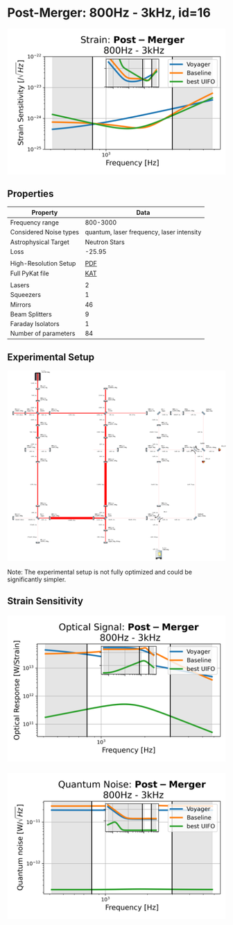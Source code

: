 # Post-Merger: 800Hz - 3kHz, id=16
<p align="center"><img src="strain.png" alt="Plot of Strain" width="666px"></p>

## Properties
| Property                              | Data                                                       |
| ------------------------------------- | ----------------------------------------------------------------- |
| Frequency range                   | 800-3000 |
| Considered Noise types                   | quantum, laser frequency, laser intensity |
| Astrophysical Target                   | Neutron Stars |
| Loss               | -25.95 |
|               |  |
| High-Resolution Setup | [PDF](setup.pdf) |
| Full PyKat file       | [KAT](CFGS_8_-25.95_84_4201635016_0_1154916886.txt) |
|               |  |
| Lasers |  2 |
| Squeezers |  1 |
| Mirrors |  46 |
| Beam Splitters |  9 |
| Faraday Isolators |  1 |
| Number of parameters  | 84 |
## Experimental Setup
<p align="center"><img src="setup.png" alt="setup" width="666px"></p>

Note: The experimental setup is not fully optimized and could be significantly simpler.

## Strain Sensitivity<p align="center"><img src="signal.png" alt="Plot of Signal" width="666px"></p>

<p align="center"><img src="noise.png" alt="Plot of Noise" width="666px"></p>

